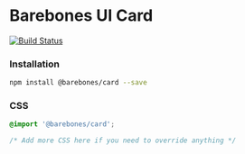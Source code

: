 # Barebones UI Card

[![Build Status][cli-img]][cli-url]

### Installation

```bash
npm install @barebones/card --save
```

### CSS

```css
@import '@barebones/card';

/* Add more CSS here if you need to override anything */
```

[cli-img]: https://travis-ci.org/timwright12/barebones-card.svg?branch=master
[cli-url]: https://travis-ci.org/timwright12/barebones-card
